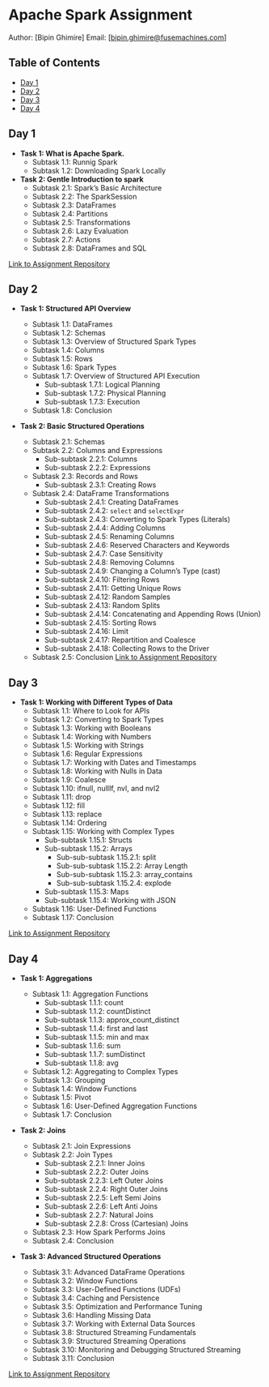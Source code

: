 # Apache Spark Assignment

Author: [Bipin Ghimire]
Email: [bipin.ghimire@fusemachines.com]

## Table of Contents
- [Day 1](#day-1)
- [Day 2](#day-2)
- [Day 3](#day-3)
- [Day 4](#day-4)

## Day 1
- **Task 1: What is Apache Spark.**
  - Subtask 1.1: Runnig Spark
  - Subtask 1.2: Downloading Spark Locally
- **Task 2: Gentle Introduction to spark**
  - Subtask 2.1: Spark’s Basic Architecture
  - Subtask 2.2: The SparkSession
  - Subtask 2.3: DataFrames
  - Subtask 2.4: Partitions
  - Subtask 2.5: Transformations
  - Subtask 2.6: Lazy Evaluation
  - Subtask 2.7: Actions
  - Subtask 2.8: DataFrames and SQL

[Link to Assignment Repository](https://github.com/BIPIN-GHIMIRE-FUSEMACHINES/Spark-Assignment/tree/master/day1)




## Day 2

- **Task 1: Structured API Overview**
  - Subtask 1.1: DataFrames
  - Subtask 1.2: Schemas
  - Subtask 1.3: Overview of Structured Spark Types
  - Subtask 1.4: Columns
  - Subtask 1.5: Rows
  - Subtask 1.6: Spark Types
  - Subtask 1.7: Overview of Structured API Execution
    - Sub-subtask 1.7.1: Logical Planning
    - Sub-subtask 1.7.2: Physical Planning
    - Sub-subtask 1.7.3: Execution
  - Subtask 1.8: Conclusion

- **Task 2: Basic Structured Operations**
  - Subtask 2.1: Schemas
  - Subtask 2.2: Columns and Expressions
    - Sub-subtask 2.2.1: Columns
    - Sub-subtask 2.2.2: Expressions
  - Subtask 2.3: Records and Rows
    - Sub-subtask 2.3.1: Creating Rows
  - Subtask 2.4: DataFrame Transformations
    - Sub-subtask 2.4.1: Creating DataFrames
    - Sub-subtask 2.4.2: `select` and `selectExpr`
    - Sub-subtask 2.4.3: Converting to Spark Types (Literals)
    - Sub-subtask 2.4.4: Adding Columns
    - Sub-subtask 2.4.5: Renaming Columns
    - Sub-subtask 2.4.6: Reserved Characters and Keywords
    - Sub-subtask 2.4.7: Case Sensitivity
    - Sub-subtask 2.4.8: Removing Columns
    - Sub-subtask 2.4.9: Changing a Column’s Type (cast)
    - Sub-subtask 2.4.10: Filtering Rows
    - Sub-subtask 2.4.11: Getting Unique Rows
    - Sub-subtask 2.4.12: Random Samples
    - Sub-subtask 2.4.13: Random Splits
    - Sub-subtask 2.4.14: Concatenating and Appending Rows (Union)
    - Sub-subtask 2.4.15: Sorting Rows
    - Sub-subtask 2.4.16: Limit
    - Sub-subtask 2.4.17: Repartition and Coalesce
    - Sub-subtask 2.4.18: Collecting Rows to the Driver
  - Subtask 2.5: Conclusion
[Link to Assignment Repository](https://github.com/BIPIN-GHIMIRE-FUSEMACHINES/Spark-Assignment/tree/master/day2)


## Day 3

- **Task 1: Working with Different Types of Data**
  - Subtask 1.1: Where to Look for APIs
  - Subtask 1.2: Converting to Spark Types
  - Subtask 1.3: Working with Booleans
  - Subtask 1.4: Working with Numbers
  - Subtask 1.5: Working with Strings
  - Subtask 1.6: Regular Expressions
  - Subtask 1.7: Working with Dates and Timestamps
  - Subtask 1.8: Working with Nulls in Data
  - Subtask 1.9: Coalesce
  - Subtask 1.10: ifnull, nullIf, nvl, and nvl2
  - Subtask 1.11: drop
  - Subtask 1.12: fill
  - Subtask 1.13: replace
  - Subtask 1.14: Ordering
  - Subtask 1.15: Working with Complex Types
    - Sub-subtask 1.15.1: Structs
    - Sub-subtask 1.15.2: Arrays
      - Sub-sub-subtask 1.15.2.1: split
      - Sub-sub-subtask 1.15.2.2: Array Length
      - Sub-sub-subtask 1.15.2.3: array_contains
      - Sub-sub-subtask 1.15.2.4: explode
    - Sub-subtask 1.15.3: Maps
    - Sub-subtask 1.15.4: Working with JSON
  - Subtask 1.16: User-Defined Functions
  - Subtask 1.17: Conclusion

[Link to Assignment Repository](https://github.com/BIPIN-GHIMIRE-FUSEMACHINES/Spark-Assignment/tree/master/day3)

## Day 4

- **Task 1: Aggregations**
  - Subtask 1.1: Aggregation Functions
    - Sub-subtask 1.1.1: count
    - Sub-subtask 1.1.2: countDistinct
    - Sub-subtask 1.1.3: approx_count_distinct
    - Sub-subtask 1.1.4: first and last
    - Sub-subtask 1.1.5: min and max
    - Sub-subtask 1.1.6: sum
    - Sub-subtask 1.1.7: sumDistinct
    - Sub-subtask 1.1.8: avg
  - Subtask 1.2: Aggregating to Complex Types
  - Subtask 1.3: Grouping
  - Subtask 1.4: Window Functions
  - Subtask 1.5: Pivot
  - Subtask 1.6: User-Defined Aggregation Functions
  - Subtask 1.7: Conclusion

- **Task 2: Joins**
  - Subtask 2.1: Join Expressions
  - Subtask 2.2: Join Types
    - Sub-subtask 2.2.1: Inner Joins
    - Sub-subtask 2.2.2: Outer Joins
    - Sub-subtask 2.2.3: Left Outer Joins
    - Sub-subtask 2.2.4: Right Outer Joins
    - Sub-subtask 2.2.5: Left Semi Joins
    - Sub-subtask 2.2.6: Left Anti Joins
    - Sub-subtask 2.2.7: Natural Joins
    - Sub-subtask 2.2.8: Cross (Cartesian) Joins
  - Subtask 2.3: How Spark Performs Joins
  - Subtask 2.4: Conclusion

- **Task 3: Advanced Structured Operations**
  - Subtask 3.1: Advanced DataFrame Operations
  - Subtask 3.2: Window Functions
  - Subtask 3.3: User-Defined Functions (UDFs)
  - Subtask 3.4: Caching and Persistence
  - Subtask 3.5: Optimization and Performance Tuning
  - Subtask 3.6: Handling Missing Data
  - Subtask 3.7: Working with External Data Sources
  - Subtask 3.8: Structured Streaming Fundamentals
  - Subtask 3.9: Structured Streaming Operations
  - Subtask 3.10: Monitoring and Debugging Structured Streaming
  - Subtask 3.11: Conclusion

[Link to Assignment Repository](https://github.com/BIPIN-GHIMIRE-FUSEMACHINES/Spark-Assignment/tree/master/day4)
